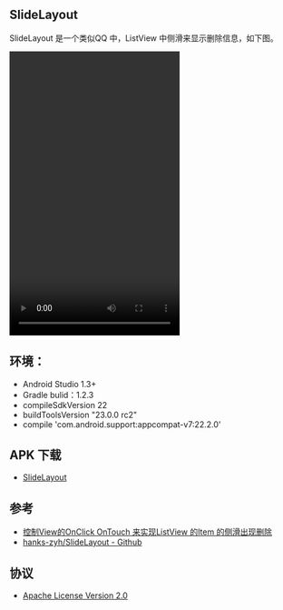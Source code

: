 ## SlideLayout

SlideLayout 是一个类似QQ 中，ListView 中侧滑来显示删除信息，如下图。

<video controls="" autoplay="" name="media" width="300" height=500><source src="http://7ktolw.com1.z0.glb.clouddn.com/yourfilename1.mp4" type="video/mp4"></video>

## 环境：
- Android Studio 1.3+
- Gradle bulid：1.2.3
- compileSdkVersion 22
- buildToolsVersion "23.0.0 rc2"
- compile 'com.android.support:appcompat-v7:22.2.0'

## APK 下载

- [SlideLayout](http://7ktolw.com1.z0.glb.clouddn.com/slide-layout-debug.apk)

## 参考

-  [控制View的OnClick OnTouch 来实现ListView 的Item 的侧滑出现删除](http://blog.csdn.net/hpu_zyh/article/details/44497271)
- [hanks-zyh/SlideLayout - Github](https://github.com/hanks-zyh/SlideLayout)


## 协议
- [Apache License Version 2.0](https://github.com/hanks-zyh/SlideLayout/blob/master/LICENSE)
